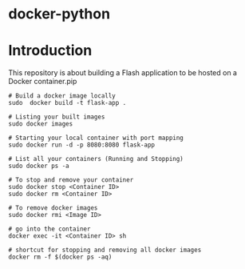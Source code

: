 # docker-python

# Introduction

This repository is about building a Flash application to be hosted on a Docker container.pip

```
# Build a docker image locally
sudo  docker build -t flask-app .

# Listing your built images
sudo docker images

# Starting your local container with port mapping
sudo docker run -d -p 8080:8080 flask-app

# List all your containers (Running and Stopping)
sudo docker ps -a

# To stop and remove your container
sudo docker stop <Container ID>
sudo docker rm <Container ID>

# To remove docker images
sudo docker rmi <Image ID>

# go into the container
docker exec -it <Container ID> sh

# shortcut for stopping and removing all docker images
docker rm -f $(docker ps -aq)
```